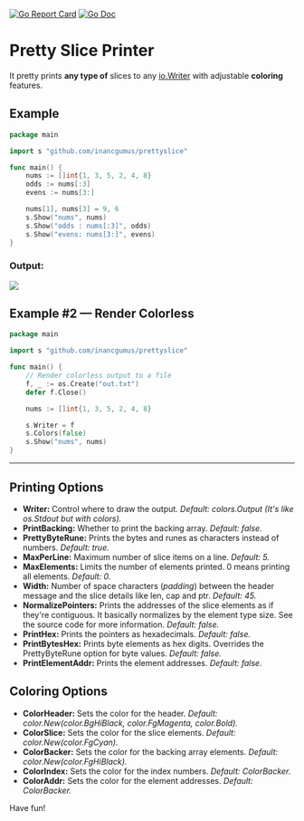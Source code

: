[![Go Report Card](https://goreportcard.com/badge/github.com/inancgumus/prettyslice)](https://goreportcard.com/report/github.com/inancgumus/prettyslice) [![Go Doc](https://img.shields.io/badge/godoc-Reference-brightgreen.svg?style=flat)](https://godoc.org/github.com/inancgumus/prettyslice)

# Pretty Slice Printer
It pretty prints **any type of** slices to any [io.Writer](https://golang.org/pkg/io/#Writer) with adjustable **coloring** features.

## Example

```go
package main

import s "github.com/inancgumus/prettyslice"

func main() {
	nums := []int{1, 3, 5, 2, 4, 8}
	odds := nums[:3]
	evens := nums[3:]

	nums[1], nums[3] = 9, 6
	s.Show("nums", nums)
	s.Show("odds : nums[:3]", odds)
	s.Show("evens: nums[3:]", evens)
}
```

### Output:
![](https://github.com/inancgumus/prettyslice/raw/master/slices.png)

## Example #2 — Render Colorless

```go
package main

import s "github.com/inancgumus/prettyslice"

func main() {
	// Render colorless output to a file
	f, _ := os.Create("out.txt")
	defer f.Close()

	nums := []int{1, 3, 5, 2, 4, 8}

	s.Writer = f
	s.Colors(false)
	s.Show("nums", nums)
}
```

---

## Printing Options

* **Writer:** Control where to draw the output. _Default: colors.Output (It's like os.Stdout but with colors)._
* **PrintBacking:** Whether to print the backing array. _Default: false._
* **PrettyByteRune:** Prints the bytes and runes as characters instead of numbers. _Default: true._
* **MaxPerLine:** Maximum number of slice items on a line. _Default: 5._
* **MaxElements:** Limits the number of elements printed. 0 means printing all elements. _Default: 0._
* **Width:** Number of space characters (_padding_) between the header message and the slice details like len, cap and ptr. _Default: 45._
* **NormalizePointers:** Prints the addresses of the slice elements as if they're contiguous. It basically normalizes by the element type size. See the source code for more information. _Default: false._
* **PrintHex:** Prints the pointers as hexadecimals. _Default: false._
* **PrintBytesHex:** Prints byte elements as hex digits. Overrides  the PrettyByteRune option for byte values. _Default: false._
* **PrintElementAddr:** Prints the element addresses. _Default: false._

## Coloring Options

* **ColorHeader:** Sets the color for the header. _Default: color.New(color.BgHiBlack, color.FgMagenta, color.Bold)._
* **ColorSlice:** Sets the color for the slice elements. _Default: color.New(color.FgCyan)._
* **ColorBacker:** Sets the color for the backing array elements. _Default: color.New(color.FgHiBlack)._
* **ColorIndex:** Sets the color for the index numbers. _Default: ColorBacker._
* **ColorAddr:** Sets the color for the element addresses. _Default: ColorBacker._

Have fun!
